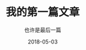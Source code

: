 ---
layout: post
title: '我的第一篇文章'
subtitle: '也许是最后一篇'
date: 2018-05-03
categories: 技术
tags: 前端开发 设计
---